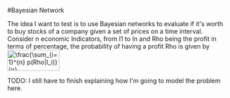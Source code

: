 #Bayesian Network

The idea I want to test is to use Bayesian networks to evaluate if it's worth to buy stocks of a company given a set of prices on a time interval.
Consider n economic Indicators, from I1 to In and Rho being the profit in terms of percentage, the probability of having a profit Rho is given by<br/><img src="http://i.imgur.com/o3cuh5N.png" align="center" border="0" alt="\frac{\sum_{i=1}^{n} p(Rho|I_i)}{n}" width="118" height="47" />

TODO: I still have to finish explaining how I'm going to model the problem here.

<!--\frac{\sum_{i=1}^{n} p(Rho|I_i)}{n}-->
